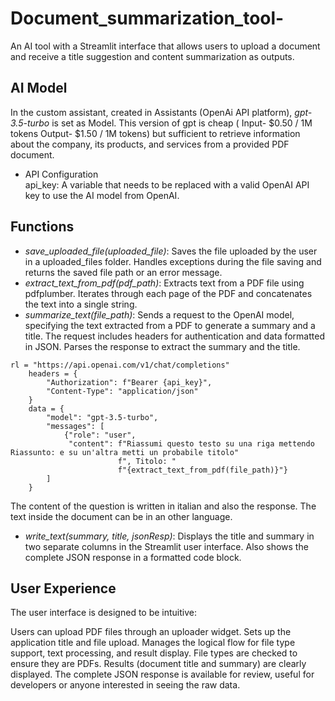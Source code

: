 # Document_summarization_tool-

An AI tool with a Streamlit interface that allows users to upload a document and receive a title suggestion and content summarization as outputs. 


## AI Model ##

In the custom assistant, created in Assistants (OpenAi API platform), <i>gpt-3.5-turbo</i> is set as Model.
This version of gpt is cheap ( Input- $0.50 / 1M tokens Output- $1.50 / 1M tokens) but sufficient to retrieve information about the company, its products, and services from a provided PDF document.
- API Configuration <br>
api_key: A variable that needs to be replaced with a valid OpenAI API key to use the AI model from OpenAI.
## Functions ##
- <i>save_uploaded_file(uploaded_file)</i>:
Saves the file uploaded by the user in a uploaded_files folder. Handles exceptions during the file saving and returns the saved file path or an error message.
- <i>extract_text_from_pdf(pdf_path)</i>:
Extracts text from a PDF file using pdfplumber. Iterates through each page of the PDF and concatenates the text into a single string.
- <i>summarize_text(file_path)</i>:
Sends a request to the OpenAI model, specifying the text extracted from a PDF to generate a summary and a title. The request includes headers for authentication and data formatted in JSON. Parses the response to extract the summary and the title.
```
rl = "https://api.openai.com/v1/chat/completions"
    headers = {
        "Authorization": f"Bearer {api_key}",
        "Content-Type": "application/json"
    }
    data = {
        "model": "gpt-3.5-turbo",
        "messages": [
            {"role": "user",
             "content": f"Riassumi questo testo su una riga mettendo Riassunto: e su un'altra metti un probabile titolo"
                        f", Titolo: "
                        f"{extract_text_from_pdf(file_path)}"}
        ]
    }
```
The content of the question is written in italian and also the response.
The text inside the document can be in an other language.
- <i>write_text(summary, title, jsonResp)</i>:
Displays the title and summary in two separate columns in the Streamlit user interface. Also shows the complete JSON response in a formatted code block.

## User Experience ##
The user interface is designed to be intuitive:

Users can upload PDF files through an uploader widget.
Sets up the application title and file upload. Manages the logical flow for file type support, text processing, and result display.
File types are checked to ensure they are PDFs.
Results (document title and summary) are clearly displayed.
The complete JSON response is available for review, useful for developers or anyone interested in seeing the raw data.

